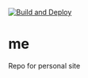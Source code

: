 [![Build and Deploy](https://github.com/tillganster/me/actions/workflows/pages.yaml/badge.svg)](https://github.com/tillganster/me/actions/workflows/pages.yaml)

# me
Repo for personal site 
